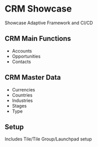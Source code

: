 # CRM Showcase
Showcase Adaptive Framework and CI/CD 

## CRM Main Functions
- Accounts
- Opportunities
- Contacts

## CRM Master Data
- Currencies
- Countries
- Industries
- Stages
- Type


## Setup
Includes Tile/Tile Group/Launchpad setup